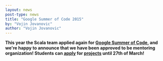 ```yaml
---
layout: news
post-type: news
title: "Google Summer of Code 2015"
by: "Vojin Jovanovic"
author: "Vojin Jovanovic"
---
```


**This year the Scala team applied again for
[Google Summer of Code](http://www.google-melange.com/gsoc/homepage/google/gsoc2015),
and we're happy to announce that we have been approved to be mentoring organization!
Students can [apply](http://www.google-melange.com/gsoc/homepage/google/gsoc2015) for 
[projects](http://scala-lang.org/gsoc/2015.html) until 27th of March!**
